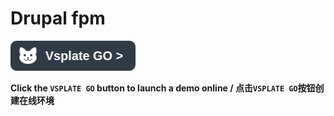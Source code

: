 # Drupal fpm

<a href="https://www.vsplate.com/?docker-compose=https://github.com/vsplate/dcenvs/drupal/fpm"><img alt="VSPLATE GO" src="https://raw.githubusercontent.com/vsplate/images/master/vsgo_btn.png" width="200px"></a>

**Click the `VSPLATE GO` button to launch a demo online / 点击`VSPLATE GO`按钮创建在线环境**